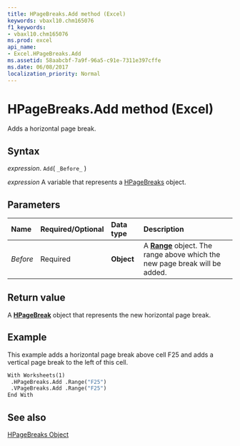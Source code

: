 ```yaml
---
title: HPageBreaks.Add method (Excel)
keywords: vbaxl10.chm165076
f1_keywords:
- vbaxl10.chm165076
ms.prod: excel
api_name:
- Excel.HPageBreaks.Add
ms.assetid: 58aabcbf-7a9f-96a5-c91e-7311e397cffe
ms.date: 06/08/2017
localization_priority: Normal
---
```



# HPageBreaks.Add method (Excel)

Adds a horizontal page break.


## Syntax

_expression_. `Add`( `_Before_` )

_expression_ A variable that represents a [HPageBreaks](Excel.HPageBreaks.md) object.


## Parameters



|Name|Required/Optional|Data type|Description|
|:-----|:-----|:-----|:-----|
| _Before_|Required| **Object**|A  **[Range](Excel.Range(object).md)** object. The range above which the new page break will be added.|

## Return value

A  **[HPageBreak](Excel.HPageBreak.md)** object that represents the new horizontal page break.


## Example

This example adds a horizontal page break above cell F25 and adds a vertical page break to the left of this cell.


```vb
With Worksheets(1) 
 .HPageBreaks.Add .Range("F25") 
 .VPageBreaks.Add .Range("F25") 
End With
```


## See also


[HPageBreaks Object](Excel.HPageBreaks.md)


